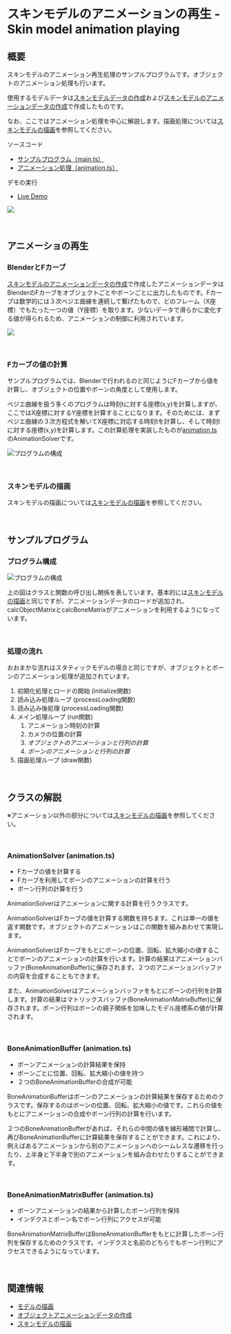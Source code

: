 # スキンモデルのアニメーションの再生 - Skin model animation playing

## 概要

スキンモデルのアニメーション再生処理のサンプルプログラムです。オブジェクトのアニメーション処理も行います。

使用するモデルデータは[スキンモデルデータの作成](./skinning_model_converting/)および[スキンモデルのアニメーションデータの作成](./skin_model_animation_converting/)で作成したものです。

なお、ここではアニメーション処理を中心に解説します。描画処理については[スキンモデルの描画](./skinning_model_drawing/)を参照してください。

ソースコード

- [サンプルプログラム（main.ts）](./main.ts)  
- [アニメーション処理（animation.ts）](../tips_core/animation.ts)  

デモの実行

- [Live Demo](https://warotarock.github.io/ptw_tips/tips/skin_model_animation_playing/)

![](./skin_model_animation_playing_fig001.png)

<br />


## アニメーショの再生

### BlenderとFカーブ

[スキンモデルのアニメーションデータの作成](./skin_model_animation_converting/)で作成したアニメーションデータはBlenderのFカーブをオブジェクトごとやボーンごとに出力したものです。Fカーブは数学的には３次ベジエ曲線を連続して繋げたもので、どのフレーム（X座標）でもたった一つの値（Y座標）を取ります。少ないデータで滑らかに変化する値が得られるため、アニメーションの制御に利用されています。

![](./skin_model_animation_playing_fig002.png)

<br />

### Fカーブの値の計算

サンプルプログラムでは、Blenderで行われるのと同じようにFカーブから値を計算し、オブジェクトの位置やボーンの角度として使用します。

ベジエ曲線を扱う多くのプログラムは時刻tに対する座標(x,y)を計算しますが、ここではX座標に対するY座標を計算することになります。そのためには、まずベジエ曲線の３次方程式を解いてX座標に対応する時刻tを計算し、そして時刻tに対する座標(x,y)を計算します。この計算処理を実装したものが[animation.ts](../tips_core/animation.ts) のAnimationSolverです。

![プログラムの構成](skin_model_animation_playing_fig003.png)

<br />

### スキンモデルの描画

スキンモデルの描画については[スキンモデルの描画](./skinning_model_drawing/)を参照してください。

<br />

## サンプルプログラム

### プログラム構成

![プログラムの構成](skin_model_animation_playing_fig004.png)

上の図はクラスと関数の呼び出し関係を表しています。基本的には[スキンモデルの描画](./skinning_model_drawing/)と同じですが、アニメーションデータのロードが追加され、calcObjectMatrixとcalcBoneMatrixがアニメーションを利用するようになっています。

<br />

### 処理の流れ

おおまかな流れはスタティックモデルの場合と同じですが、オブジェクトとボーンのアニメーション処理が追加されています。

1. 初期化処理とロードの開始 (initialize関数)
2. 読み込み処理ループ (processLoading関数)
4. 読み込み後処理 (processLoading関数)
5. メイン処理ループ (run関数)
    1. アニメーション時刻の計算
    2. カメラの位置の計算
    3. *オブジェクトのアニメーションと行列の計算*
    4. *ボーンのアニメーションと行列の計算*
6. 描画処理ループ (draw関数)

<br />

## クラスの解説

※アニメーション以外の部分については[スキンモデルの描画](./skinning_model_drawing/)を参照してください。

<br />

### AnimationSolver (animation.ts)

- Fカーブの値を計算する
- Fカーブを利用してボーンのアニメーションの計算を行う
- ボーン行列の計算を行う

AnimationSolverはアニメーションに関する計算を行うクラスです。

AnimationSolverはFカーブの値を計算する関数を持ちます。これは単一の値を返す関数です。オブジェクトのアニメーションはこの関数を組みあわせて実現します。

AnimationSolverはFカーブをもとにボーンの位置、回転、拡大縮小の値することでボーンのアニメーションの計算を行います。計算の結果はアニメーションバッファ(BoneAnimationBuffer)に保存されます。２つのアニメーションバッファの内容を合成することもできます。

また、AnimationSolverはアニメーションバッファをもとにボーンの行列を計算します。計算の結果はマトリックスバッファ(BoneAnimationMatrixBuffer)に保存されます。ボーン行列はボーンの親子関係を加味したモデル座標系の値が計算されます。

<br />

### BoneAnimationBuffer (animation.ts)

- ボーンアニメーションの計算結果を保持
- ボーンごとに位置、回転、拡大縮小の値を持つ
- ２つのBoneAnimationBufferの合成が可能

BoneAnimationBufferはボーンのアニメーションの計算結果を保存するためのクラスです。保存するのはボーンの位置、回転、拡大縮小の値です。これらの値をもとにアニメーションの合成やボーン行列の計算を行います。

２つのBoneAnimationBufferがあれば、それらの中間の値を線形補間で計算し、再びBoneAnimationBufferに計算結果を保存することができます。これにより、例えばあるアニメーションから別のアニメーションへのシームレスな遷移を行ったり、上半身と下半身で別のアニメーションを組み合わせたりすることができます。

<br />

### BoneAnimationMatrixBuffer (animation.ts)

- ボーンアニメーションの結果から計算したボーン行列を保持
- インデクスとボーン名でボーン行列にアクセスが可能

BoneAnimationMatrixBufferはBoneAnimationBufferをもとに計算したボーン行列を保存するためのクラスです。インデクスと名前のどちらでもボーン行列にアクセスできるようになっています。

<br />

## 関連情報

- [モデルの描画](../basic_model_drawing/)
- [オブジェクトアニメーションデータの作成](../object_animation_converter/) 
- [スキンモデルの描画](./skinning_model_drawing/)

<br />
